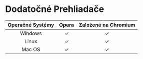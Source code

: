 # Dodatočné Prehliadače

| Operačné Systémy | Opera | Založené na Chromium |
| :---: | :---: | :---: |
| Windows | ✓ | ✓ |
| Linux | ✓ | ✓ |
| Mac OS | ✓ | ✓ |

